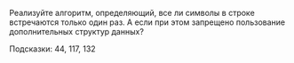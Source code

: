Реализуйте алгоритм, определяющий, все ли символы в строке встречаются только один раз. А если при этом запрещено пользование дополнительных структур данных?

Подсказки: 44, 117, 132